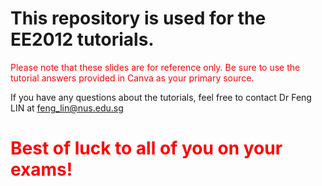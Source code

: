 # This repository is used for the EE2012 tutorials. 

<span style="color:red"> Please note that these slides are for reference only. Be sure to use the tutorial answers provided in Canva as your primary source. </span>

If you have any questions about the tutorials, feel free to contact Dr Feng LIN at feng_lin@nus.edu.sg

# <span style="color:red"> Best of luck to all of you on your exams! </span>
